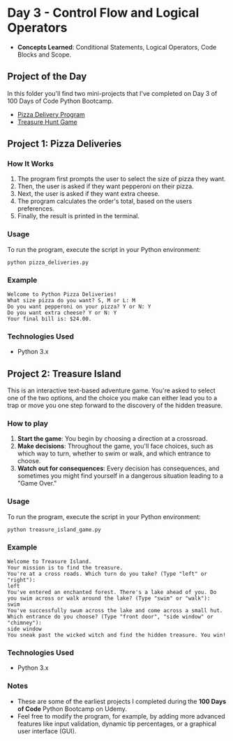 
# Day 3 - Control Flow and Logical Operators

- **Concepts Learned**: Conditional Statements, Logical Operators, Code Blocks and Scope.

## Project of the Day 

In this folder you'll find two mini-projects that I've completed on Day 3 of 100 Days of Code Python Bootcamp.

- [Pizza Delivery Program](Day03/pizza_deliveries.py)
- [Treasure Hunt Game](Day03/treasure_island_game.py)

## Project 1: Pizza Deliveries

### How It Works

1. The program first prompts the user to select the size of pizza they want.
2. Then, the user is asked if they want pepperoni on their pizza.
3. Next, the user is asked if they want extra cheese.
4. The program calculates the order's total, based on the users preferences.
5. Finally, the result is printed in the terminal.

### Usage

To run the program, execute the script in your Python environment:

```
python pizza_deliveries.py
```

### Example

```
Welcome to Python Pizza Deliveries!
What size pizza do you want? S, M or L: M
Do you want pepperoni on your pizza? Y or N: Y
Do you want extra cheese? Y or N: Y
Your final bill is: $24.00.
```

### Technologies Used
- Python 3.x


## Project 2: Treasure Island

This is an interactive text-based adventure game. You're asked to select one of the two options, and the choice you make can either lead you to a trap or move you one step forward to the discovery of the hidden treasure.

### How to play

1. **Start the game**: You begin by choosing a direction at a crossroad.
2. **Make decisions**: Throughout the game, you'll face choices, such as which way to turn, whether to swim or walk, and which entrance to choose.
3. **Watch out for consequences**: Every decision has consequences, and sometimes you might find yourself in a dangerous situation leading to a "Game Over."

### Usage

To run the program, execute the script in your Python environment:

```
python treasure_island_game.py
```

### Example

```
Welcome to Treasure Island.
Your mission is to find the treasure.
You're at a cross roads. Which turn do you take? (Type "left" or "right"):
left
You've entered an enchanted forest. There's a lake ahead of you. Do you swim across or walk around the lake? (Type "swim" or "walk"):
swim
You've successfully swum across the lake and come across a small hut. Which entrance do you choose? (Type "front door", "side window" or "chimney"):
side window
You sneak past the wicked witch and find the hidden treasure. You win!
```

### Technologies Used
- Python 3.x

### Notes

- These are some of the earliest projects I completed during the **100 Days of Code** Python Bootcamp on Udemy.
- Feel free to modify the program, for example, by adding more advanced features like input validation, dynamic tip percentages, or a graphical user interface (GUI).
